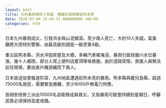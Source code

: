 ```yaml
---
layout: post
title: 九州暴雨兩死十失蹤　傳媒形容規模前所未見
date: 2020-07-04 15:45:51.000000000 +08:00
categories: rthk
---
```


日本九州暴雨成災，引發洪水與山泥傾瀉，至少兩人死亡，大約10人失蹤。氣象廳將大雨特別警報，由最高級別調低一級至第4級。

重災區熊本縣，洪水沖毀房屋及大橋，多輛汽車被淹浸，暴雨引致球磨川水位暴漲，幾十人被困，部分人爬上便利店屋頂等候救援。由於道路受阻，救援人員無法前往現場，要由直升機游繩而下救人。

日本放送協會報道形容，九州地區遭遇前所未見的暴雨。熊本縣與鹿兒島縣，超過75000名居民，需要緊急撤離，至少8000戶無電力供應。

首相安倍晉三派出10000名自衛隊成員救災，又指暴雨可能會持續到星期日，呼籲民眾必須保持高度戒備。

